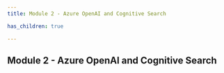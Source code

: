 ```yaml
---
title: Module 2 - Azure OpenAI and Cognitive Search

has_children: true

---
```


## Module 2 - Azure OpenAI and Cognitive Search

